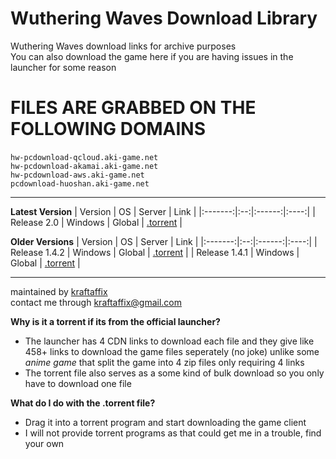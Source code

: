 # Wuthering Waves Download Library
Wuthering Waves download links for archive purposes \
You can also download the game here if you are having issues in the launcher for  some reason

# FILES ARE GRABBED ON THE FOLLOWING DOMAINS
`hw-pcdownload-qcloud.aki-game.net`‎ \
`hw-pcdownload-akamai.aki-game.net` \
`hw-pcdownload-aws.aki-game.net` \
`pcdownload-huoshan.aki-game.net`
___
**Latest Version**
| Version | OS | Server | Link |
|:-------:|:--:|:------:|:----:|
| Release 2.0 | Windows | Global | [.torrent](https://raw.githubusercontent.com/KraftAffix/Wuthering-Waves-Download-Library/refs/heads/main/versions/release%202.0/2.0%20-%20Wuthering%20Waves%20Game.torrent) |

**Older Versions**
| Version | OS | Server | Link |
|:-------:|:--:|:------:|:----:|
| Release 1.4.2 | Windows | Global | [.torrent](https://raw.githubusercontent.com/KraftAffix/Wuthering-Waves-Download-Library/refs/heads/main/versions/release%201.4/1.4.2%20-%20Wuthering%20Waves%20Game.torrent) |
| Release 1.4.1 | Windows | Global | [.torrent](https://raw.githubusercontent.com/KraftAffix/Wuthering-Waves-Download-Library/refs/heads/main/versions/release%201.4/1.4.1%20-%20Wuthering%20Waves%20Game.torrent) |
___
maintained by [kraftaffix](https://github.com/KraftAffix) \
contact me through kraftaffix@gmail.com

**Why is it a torrent if its from the official launcher?**
- The launcher has 4 CDN links to download each file and they give like 458+ links to download the game files seperately (no joke) unlike some _anime game_ that split the game into 4 zip files only requiring 4 links
- The torrent file also serves as a some kind of bulk download so you only have to download one file

**What do I do with the .torrent file?**
- Drag it into a torrent program and start downloading the game client
- I will not provide torrent programs as that could get me in a trouble, find your own
